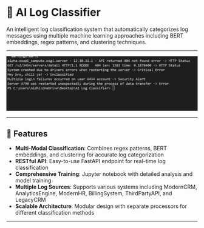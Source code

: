 # 🤖 AI Log Classifier

An intelligent log classification system that automatically categorizes log messages using multiple machine learning approaches including BERT embeddings, regex patterns, and clustering techniques.

---

![Classification Result](Screenshots/Classification%20result.png)

---

## 🚀 Features

- **Multi-Modal Classification**: Combines regex patterns, BERT embeddings, and clustering for accurate log categorization
- **RESTful API**: Easy-to-use FastAPI endpoint for real-time log classification
- **Comprehensive Training**: Jupyter notebook with detailed analysis and model training
- **Multiple Log Sources**: Supports various systems including ModernCRM, AnalyticsEngine, ModernHR, BillingSystem, ThirdPartyAPI, and LegacyCRM
- **Scalable Architecture**: Modular design with separate processors for different classification methods

---
